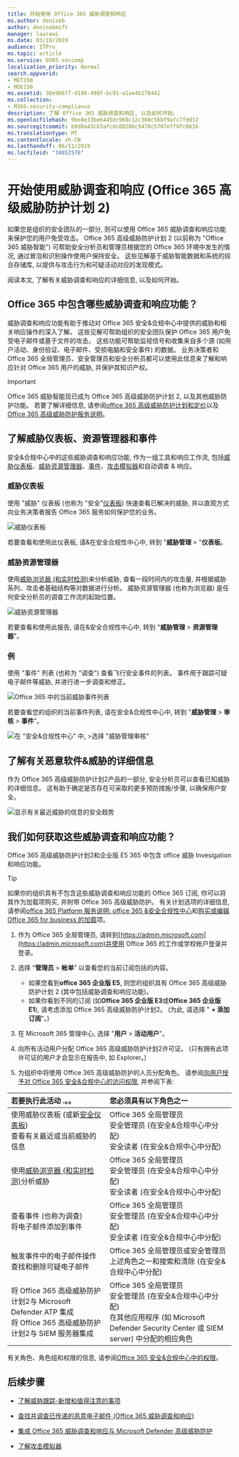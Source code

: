 ```yaml
---
title: 开始使用 Office 365 威胁调查和响应
ms.author: deniseb
author: denisebmsft
manager: laurawi
ms.date: 03/19/2019
audience: ITPro
ms.topic: article
ms.service: O365-seccomp
localization_priority: Normal
search.appverid:
- MET150
- MOE150
ms.assetid: 38e9b67f-d188-490f-bc91-a1ae4b270441
ms.collection:
- M365-security-compliance
description: 了解 Office 365 威胁调查和响应, 以及如何开始。
ms.openlocfilehash: 9be8e33be6445dc960c12c308c56bf9afc7fdd12
ms.sourcegitcommit: b9d8a43cb3afcdc8820bc9470c5707eff8fc6616
ms.translationtype: MT
ms.contentlocale: zh-CN
ms.lasthandoff: 06/11/2019
ms.locfileid: "34852576"
---
```

# <a name="get-started-with-threat-investigation-and-response-office-365-advanced-threat-protection-plan-2"></a>开始使用威胁调查和响应 (Office 365 高级威胁防护计划 2)

如果您是组织的安全团队的一部分, 则可以使用 Office 365 威胁调查和响应功能来保护您的用户免受攻击。 Office 365 高级威胁防护计划 2 (以前称为 "Office 365 威胁智能") 可帮助安全分析员和管理员根据您的 Office 365 环境中发生的情况, 通过冒泡和识别操作使用户保持安全。 这些见解基于威胁智能数据和系统的综合存储库, 以提供与攻击行为和可疑活动对应的发现模式。
  
阅读本文, 了解有关威胁调查和响应的详细信息, 以及如何开始。
  
## <a name="what-are-the-threat-investigation-and-response-capabilities-included-in-office-365"></a>Office 365 中包含哪些威胁调查和响应功能？

威胁调查和响应功能有助于推动对 Office 365 安全&amp;合规中心中提供的威胁和相关响应操作的深入了解。 这些见解可帮助组织的安全团队保护 Office 365 用户免受电子邮件或基于文件的攻击。 这些功能可帮助监视信号和收集来自多个源 (如用户活动、身份验证、电子邮件、受损电脑和安全事件) 的数据。 业务决策者和 Office 365 全局管理员、安全管理员和安全分析员都可以使用此信息来了解和响应针对 Office 365 用户的威胁, 并保护其知识产权。

> [!IMPORTANT]
> Office 365 威胁智能现已成为 Office 365 高级威胁防护计划 2, 以及其他威胁防护功能。 若要了解详细信息, 请参阅[office 365 高级威胁防护计划和定价](https://products.office.com/exchange/advance-threat-protection)以及[Office 365 高级威胁防护服务说明](https://docs.microsoft.com/office365/servicedescriptions/office-365-advanced-threat-protection-service-description)。
  
## <a name="get-acquainted-with-the-threat-dashboard-explorer-and-incidents"></a>了解威胁仪表板、资源管理器和事件

安全&amp;合规中心中的这些威胁调查和响应功能, 作为一组工具和响应工作流, 包括[威胁仪表板](#threat-dashboard)、[威胁资源管理器](#threat-explorer)、[事件](get-started-with-ti.md#incidents)、[攻击模拟器](attack-simulator.md)和自动调查 & 响应。
  
### <a name="threat-dashboard"></a>威胁仪表板

使用 "威胁" 仪表板 (也称为 "安全"[仪表板](security-dashboard.md)) 快速查看已解决的威胁, 并以直观方式向业务决策者报告 Office 365 服务如何保护您的业务。
  
![威胁仪表板](media/ce013a31-3f80-4d09-bb95-bfb7623b8bc4.png)
  
若要查看和使用此仪表板, 请&amp;在安全合规性中心中, 转到 "**威胁管理** \> "**仪表板**。
  
### <a name="threat-explorer"></a>威胁资源管理器

使用[威胁浏览器 (和实时检测)](threat-explorer.md)来分析威胁, 查看一段时间内的攻击量, 并根据威胁系列、攻击者基础结构等对数据进行分析。 威胁资源管理器 (也称为浏览器) 是任何安全分析员的调查工作流的起始位置。
  
![威胁资源管理器](media/7a7cecee-17f0-4134-bcb8-7cee3f3c3890.png)
  
若要查看和使用此报告, 请在&amp;安全合规性中心中, 转到 "**威胁管理** \> **资源管理器**"。
  
 ### <a name="incidents"></a>例

使用 "事件" 列表 (也称为 "调查") 查看飞行安全事件的列表。 事件用于跟踪可疑电子邮件等威胁, 并进行进一步调查和修正。
  
![Office 365 中的当前威胁事件列表](media/acadd4c7-d2de-4146-aeb8-90cfad805a9c.png)
  
若要查看您的组织的当前事件列表, 请在安全&amp;合规性中心中, 转到 "**威胁管理** \> **审核** \> **事件**"。
  
![在 "安全&amp;合规性中心" 中, \>选择 "威胁管理审核"](media/e0f46454-fa38-40f0-a120-b595614d1d22.png)
  
## <a name="learn-more-about-malware-amp-threats"></a>了解有关恶意软件&amp;威胁的详细信息

作为 Office 365 高级威胁防护计划2产品的一部分, 安全分析员可以查看已知威胁的详细信息。 这有助于确定是否存在可采取的更多预防措施/步骤, 以确保用户安全。
  
![显示有关最近威胁的信息的安全趋势](media/11e7d40d-139b-4c56-8d52-c091c8654151.png) 
  
## <a name="how-do-we-get-these-threat-investigation-and-response-capabilities"></a>我们如何获取这些威胁调查和响应功能？

Office 365 高级威胁防护计划2和企业版 E5 365 中包含 office 威胁 Invesigation 和响应功能。 

> [!TIP]
> 如果你的组织具有不包含这些威胁调查和响应功能的 Office 365 订阅, 你可以将其作为加载项购买, 并附带 Office 365 高级威胁防护。 有关计划选项的详细信息, 请参阅[office 365 Platform 服务说明: office 365 &amp;安全合规性中心](https://docs.microsoft.com/office365/servicedescriptions/office-365-platform-service-description/office-365-securitycompliance-center)和[购买或编辑 Office 365 for business 的加载](https://docs.microsoft.com/office365/admin/subscriptions-and-billing/buy-or-edit-an-add-on)项。
  
1. 作为 Office 365 全局管理员, 请转到[https://admin.microsoft.com](https://admin.microsoft.com)并使用 Office 365 的工作或学校帐户登录并登录。 
    
2. 选择 "**管理员** \> **帐单**" 以查看您的当前订阅包括的内容。 
    - 如果您看到**office 365 企业版 E5**, 则您的组织具有 Office 365 高级威胁防护计划 2 (其中包括威胁调查和响应功能)。 
    - 如果你看到不同的订阅 (如**Office 365 企业版 E3**或**Office 365 企业版 E1**), 请考虑添加 Office 365 高级威胁防护计划2。 (为此, 请选择 " **+ 添加订阅**"。)
    
3. 在 Microsoft 365 管理中心, 选择 "**用户** \> **活动用户**"。
    
5. 向所有活动用户分配 Office 365 高级威胁防护计划2许可证。 (只有拥有此项许可证的用户才会显示在报告中, 如 Explorer。)
    
6. 为组织中将使用 Office 365 高级威胁防护的人员分配角色。 请参阅[向用户授予对 Office 365 安全&amp;合规中心的访问权限](grant-access-to-the-security-and-compliance-center.md), 并参阅下表:<br/>

  |**若要执行此活动 .。。** <br/> |**您必须具有以下角色之一** <br/> |  
  |:-----|:-----|
  |使用威胁仪表板 (或新[安全仪表板](security-dashboard.md))<br/> 查看有关最近或当前威胁的信息  <br/> |Office 365 全局管理员  <br/> 安全管理员 (在安全&amp;合规中心中分配)  <br/> 安全读者 (在安全&amp;合规中心中分配)  <br/> |
  |使用[威胁浏览器 (和实时检测)](threat-explorer.md)分析威胁  <br/> |Office 365 全局管理员  <br/> 安全管理员 (在安全&amp;合规中心中分配)  <br/> 安全读者 (在安全&amp;合规中心中分配)  <br/> |
  |查看事件 (也称为调查) <br/> 将电子邮件添加到事件  <br/> |Office 365 全局管理员  <br/> 安全管理员 (在安全&amp;合规中心中分配)  <br/> 安全读者 (在安全&amp;合规中心中分配)  <br/> |
  |触发事件中的电子邮件操作  <br/> 查找和删除可疑电子邮件  <br/> |Office 365 全局管理员或安全管理员  <br/> 上述角色之一和搜索和清除 (在安全&amp;合规中心中分配)  <br/> |
  |将 Office 365 高级威胁防护计划2与 Microsoft Defender ATP 集成  <br/> 将 Office 365 高级威胁防护计划2与 SIEM 服务器集成  <br/> |Office 365 全局管理员  <br/> 安全管理员 (在安全&amp;合规中心中分配)  <br/> 在其他应用程序 (如 Microsoft Defender Security Center 或 SIEM server) 中分配的相应角色  <br/> |
   
有关角色、角色组和权限的信息, 请参阅[Office 365 安全&amp;合规中心中的权限](permissions-in-the-security-and-compliance-center.md)。
    
## <a name="next-steps"></a>后续步骤

- [了解威胁跟踪-新增和值得注意的事项](threat-trackers.md)
    
- [查找并调查已传递的恶意电子邮件 (Office 365 威胁调查和响应)](investigate-malicious-email-that-was-delivered.md)
    
- [集成 Office 365 威胁调查和响应与 Microsoft Defender 高级威胁防护](integrate-office-365-ti-with-wdatp.md)
    
- [了解攻击模拟器](attack-simulator.md)
  

